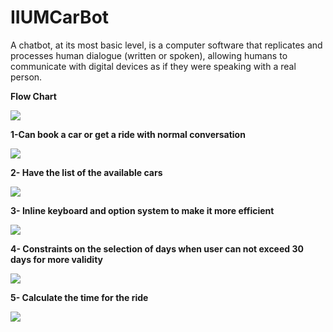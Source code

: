 # IIUMCarBot
A chatbot, at its most basic level, is a computer software that replicates and processes human dialogue (written or spoken), allowing humans to communicate with digital devices as if they were speaking with a real person.


**Flow Chart**

![](./flowChar.png)

**1-Can book a car or get a ride with normal conversation**

![](./p1)

**2- Have the list of the available cars**

![](./p2)

**3- Inline keyboard and option system to make it more efficient**

![](./p3)

**4- Constraints on the selection of days when user can not exceed 30 days for more validity**

![](./p4)

**5- Calculate the time for the ride**

![](./p5)

